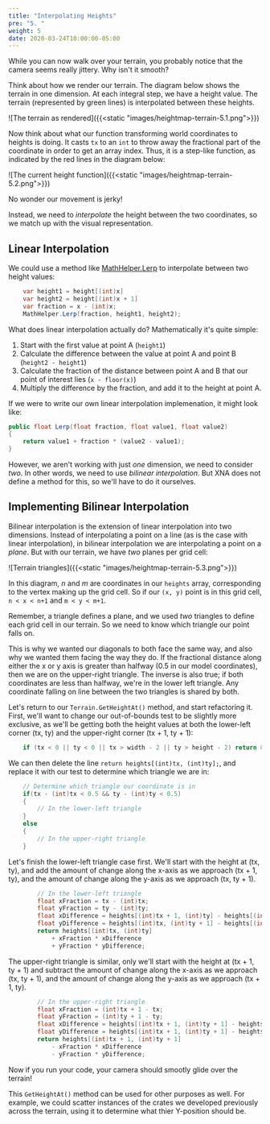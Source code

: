 ```yaml
---
title: "Interpolating Heights"
pre: "5. "
weight: 5
date: 2020-03-24T10:00:00-05:00
---
```


While you can now walk over your terrain, you probably notice that the camera seems really jittery.  Why isn't it smooth?  

Think about how we render our terrain.  The diagram below shows the terrain in one dimension.  At each integral step, we have a height value.  The terrain (represented by green lines) is interpolated between these heights.

![The terrain as rendered]({{<static "images/heightmap-terrain-5.1.png">}})

Now think about what our function transforming world coordinates to heights is doing.  It casts `tx` to an `int` to throw away the fractional part of the coordinate in order to get an array index.  Thus, it is a step-like function, as indicated by the red lines in the diagram below:

![The current height function]({{<static "images/heightmap-terrain-5.2.png">}})

No wonder our movement is jerky!  

Instead, we need to _interpolate_ the height between the two coordinates, so we match up with the visual representation.

## Linear Interpolation

We could use a method like [MathHelper.Lerp](https://www.monogame.net/documentation/?page=M_Microsoft_Xna_Framework_MathHelper_Lerp) to interpolate between two height values:

```csharp 
    var height1 = height[(int)x]
    var height2 = height[(int)x + 1]
    var fraction = x - (int)x;
    MathHelper.Lerp(fraction, height1, height2);
``` 

What does linear interpolation actually do?  Mathematically it's quite simple:

1. Start with the first value at point A (`height1`)
2. Calculate the difference between the value at point A and point B (`height2 - height1`)
3. Calculate the fraction of the distance between point A and B that  our point of interest lies (`x - floor(x)`)
4. Multiply the difference by the fraction, and add it to the height at point A.

If we were to write our own linear interpolation implemenation, it might look like:

```csharp 
public float Lerp(float fraction, float value1, float value2) 
{
    return value1 + fraction * (value2 - value1);
}
```

However, we aren't working with just _one_ dimension, we need to consider _two_.  In other words, we need to use _bilinear interpolation_.  But XNA does not define a method for this, so we'll have to do it ourselves.

## Implementing Bilinear Interpolation

Bilinear interpolation is the extension of linear interpolation into two dimensions.  Instead of interpolating a point on a line (as is the case with linear interpolation), in bilinear interpolation we are interpolating a point on a _plane_.  But with our terrain, we have _two_ planes per grid cell:

![Terrain triangles]({{<static "images/heightmap-terrain-5.3.png">}})

In this diagram, _n_ and _m_ are coordinates in our `heights` array, corresponding to the vertex making up the grid cell.  So if our `(x, y)` point is in this grid cell,  `n < x < n+1` and `m < y < m+1`.

Remember, a triangle defines a plane, and we used _two_ triangles to define each grid cell in our terrain.  So we need to know which triangle our point falls on.  

This is why we wanted our diagonals to both face the same way, and also why we wanted them facing the way they do.  If the fractional distance along either the x or y axis is greater than halfway (0.5 in our model coordinates), then we are on the upper-right triangle. The inverse is also true; if both coordinates are less than halfway, we're in the lower left triangle.  Any coordinate falling on line between the two triangles is shared by both.
 
Let's return to our `Terrain.GetHeightAt()` method, and start refactoring it.  First, we'll want to change our out-of-bounds test to be slightly more exclusive, as we'll be getting both the height values at both the lower-left corner (tx, ty) and the upper-right corner (tx + 1, ty + 1):

```csharp
    if (tx < 0 || ty < 0 || tx > width - 2 || ty > height - 2) return 0;
```

We can then delete the line `return heights[(int)tx, (int)ty];`, and replace it with our test to determine which triangle we are in:

```csharp 
    // Determine which triangle our coordinate is in
    if(tx - (int)tx < 0.5 && ty - (int)ty < 0.5)
    {
        // In the lower-left triangle
    } 
    else
    {
        // In the upper-right triangle
    }
```

Let's finish the lower-left triangle case first.  We'll start with the height at (tx, ty), and add the amount of change along the x-axis as we approach (tx + 1, ty), and the amount of change along the y-axis as we approach (tx, ty + 1).

```csharp
        // In the lower-left triangle
        float xFraction = tx - (int)tx;
        float yFraction = ty - (int)ty; 
        float xDifference = heights[(int)tx + 1, (int)ty] - heights[(int)tx, (int)ty];
        float yDifference = heights[(int)tx, (int)ty + 1] - heights[(int)tx, (int)ty];
        return heights[(int)tx, (int)ty]
            + xFraction * xDifference
            + yFraction * yDifference;
```

The upper-right triangle is similar, only we'll start with the height at (tx + 1, ty + 1) and subtract the amount of change along the x-axis as we approach (tx, ty + 1), and the amount of change along the y-axis as we approach (tx + 1, ty).  

```csharp
        // In the upper-right triangle
        float xFraction = (int)tx + 1 - tx;
        float yFraction = (int)ty + 1 - ty;
        float xDifference = heights[(int)tx + 1, (int)ty + 1] - heights[(int)tx, (int)ty + 1];
        float yDifference = heights[(int)tx + 1, (int)ty + 1] - heights[(int)tx + 1, (int)ty];
        return heights[(int)tx + 1, (int)ty + 1]
            - xFraction * xDifference
            - yFraction * yDifference;
```

Now if you run your code, your camera should smootly glide over the terrain!

This `GetHeightAt()` method can be used for other purposes as well.  For example, we could scatter instances of the crates we developed previously across the terrain, using it to determine what thier Y-position should be.